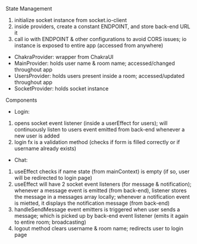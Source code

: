 State Management

1. initialize socket instance from socket.io-client
2. inside providers, create a constant ENDPOINT, and store back-end URL it
3. call io with ENDPOINT & other configurations to avoid CORS issues; io instance is exposed to entire app (accessed from anywhere)

- ChakraProvider: wrapper from ChakraUI
- MainProvider: holds user name & room name; accessed/changed throughout app
- UsersProvider: holds users present inside a room; accessed/updated throughout app
- SocketProvider: holds socket instance

Components

- Login:

1. opens socket event listener (inside a userEffect for users); will continuously listen to users event emitted from back-end whenever a new user is added
2. login fx is a validation method (checks if form is filled correctly or if username already exists)

- Chat:

1. useEffect checks if name state (from mainContext) is empty (if so, user will be redirected to login page)
2. useEffect will have 2 socket event listeners (for message & notification); whenever a message event is emitted (from back-end), listener stores the message in a messages array locally; whenever a notification event is mietted, it displays the notification message (from back-end)
3. handleSendMessage event emitters is triggered when user sends a message; which is picked up by back-end event listener (emits it again to entire room; broadcasting)
4. logout method clears username & room name; redirects user to login page
